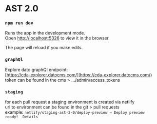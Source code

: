 # AST 2.0

### `npm run dev`

Runs the app in the development mode.<br>
Open [http://localhost:5326](http://localhost:5326) to view it in the browser.

The page will reload if you make edits.

### `graphQl`

Explore dato graphQl endpoint:<br>
[https://cda-explorer.datocms.com/](https://cda-explorer.datocms.com/)<br>
token can be found in the cms > .../admin/access_tokens

### `staging`

for each pull request a staging environment is created via netlify<br>
url to environment can be found in the git > pull requests<br>
example: `netlify/staging-ast-2-0/deploy-preview — Deploy preview ready!  Details`
